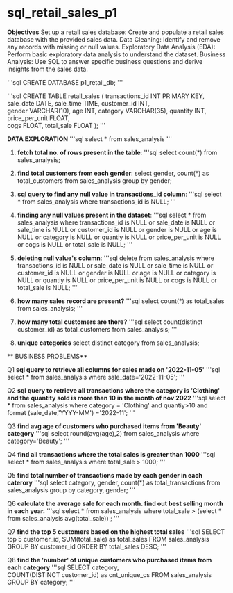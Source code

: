 # sql_retail_sales_p1

**Objectives**
Set up a retail sales database: Create and populate a retail sales database with the provided sales data.
Data Cleaning: Identify and remove any records with missing or null values.
Exploratory Data Analysis (EDA): Perform basic exploratory data analysis to understand the dataset.
Business Analysis: Use SQL to answer specific business questions and derive insights from the sales data.

'''sql
CREATE DATABASE p1_retail_db;
'''


'''sql
CREATE TABLE retail_sales
(
    transactions_id INT PRIMARY KEY,
    sale_date DATE,	
    sale_time TIME,
    customer_id INT,	
    gender VARCHAR(10),
    age INT,
    category VARCHAR(35),
    quantity INT,
    price_per_unit FLOAT,	
    cogs FLOAT,
    total_sale FLOAT
);
'''


**DATA EXPLORATION**
'''sql
select * from sales_analysis
'''

1. **fetch total no. of rows present in the table**:
'''sql
select count(*) from sales_analysis;

2.  **find total customers from each gender**:
select gender, count(*) as total_customers from sales_analysis group by gender;


3. **sql query to find any null value in transactions_id column**: 
'''sql
select * from sales_analysis where transactions_id is NULL;
'''

4.  **finding any null values present in the dataset**: 
'''sql
select * from sales_analysis 
  where transactions_id is NULL
  or sale_date is NULL 
  or sale_time is NULL 
  or customer_id is NULL
    or gender is NULL
  or age is NULL
  or category is NULL
    or quantiy is NULL
  or price_per_unit is NULL
  or cogs is NULL
    or total_sale is NULL;
'''

5. **deleting null value's column**:
'''sql
delete from sales_analysis 
  where transactions_id is NULL
  or sale_date is NULL 
  or sale_time is NULL 
  or customer_id is NULL
    or gender is NULL
  or age is NULL
  or category is NULL
    or quantiy is NULL
  or price_per_unit is NULL
  or cogs is NULL
    or total_sale is NULL;
'''

 6. **how many sales record are present?**
'''sql
select count(*) as total_sales from sales_analysis;
'''

7. **how many total customers are there?**
'''sql
select count(distinct customer_id) as total_customers from sales_analysis;
'''

8. **unique categories**
select distinct category  from sales_analysis;




** BUSINESS PROBLEMS**

Q1  **sql query to retrieve all columns for sales made on '2022-11-05'**
'''sql
select * from sales_analysis where sale_date='2022-11-05';
'''

Q2 **sql query to retrieve all transactions where the category is 'Clothing' and the quantity sold is more than 10 in the month of nov 2022**
'''sql
select * from sales_analysis 
where category = 'Clothing'
 and quantiy>10 
 and format (sale_date,'YYYY-MM') ='2022-11';
'''
 
  Q3 **find avg age of customers who purchased items from 'Beauty' category**
  '''sql
 select round(avg(age),2) from sales_analysis
 where category='Beauty';
'''

 Q4 **find all transactions where the total sales is greater than 1000**
 '''sql
 select * from sales_analysis where total_sale > 1000;
 '''

Q5 **find total number of transactions made by each gender in each caterory**
'''sql
select category, gender, count(*) as total_transactions 
 from sales_analysis
 group by category, gender;
'''

 Q6 **calculate the average sale for each month. find out best selling month in each year.**
 '''sql
 select * from sales_analysis where total_sale > (select * from sales_analysis avg(total_sale)) ;
'''

Q7 **find the top 5 customers based on the highest total sales**
'''sql
SELECT top 5
    customer_id,
    SUM(total_sale) as total_sales
FROM sales_analysis
GROUP BY customer_id
ORDER BY total_sales DESC;
'''

Q8 **find the 'number' of unique customers who purchased items from each category**
'''sql
SELECT 
    category,    
    COUNT(DISTINCT customer_id) as cnt_unique_cs
FROM sales_analysis
GROUP BY category;
'''







